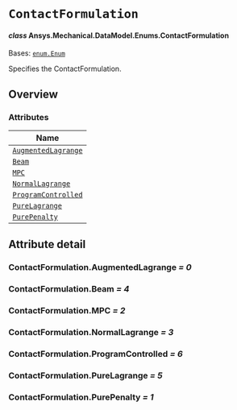 # `ContactFormulation`

<a id="ansys.mechanical.stubs.v242.Ansys.Mechanical.DataModel.Enums.ContactFormulation"></a>

#### *class* Ansys.Mechanical.DataModel.Enums.ContactFormulation

Bases: [`enum.Enum`](https://docs.python.org/3/library/enum.html#enum.Enum)

Specifies the ContactFormulation.

<!-- !! processed by numpydoc !! -->

<a id="overview"></a>

## Overview

### Attributes

| Name |
| ---------------------------------------------------------------- |
| [`AugmentedLagrange`](#ContactFormulation.AugmentedLagrange) |
| [`Beam`](#ContactFormulation.Beam) |
| [`MPC`](#ContactFormulation.MPC) |
| [`NormalLagrange`](#ContactFormulation.NormalLagrange) |
| [`ProgramControlled`](#ContactFormulation.ProgramControlled) |
| [`PureLagrange`](#ContactFormulation.PureLagrange) |
| [`PurePenalty`](#ContactFormulation.PurePenalty) |

<a id="attribute-detail"></a>

## Attribute detail

<a id="ContactFormulation.AugmentedLagrange"></a>

### ContactFormulation.AugmentedLagrange *= 0*

<a id="ContactFormulation.Beam"></a>

### ContactFormulation.Beam *= 4*

<a id="ContactFormulation.MPC"></a>

### ContactFormulation.MPC *= 2*

<a id="ContactFormulation.NormalLagrange"></a>

### ContactFormulation.NormalLagrange *= 3*

<a id="ContactFormulation.ProgramControlled"></a>

### ContactFormulation.ProgramControlled *= 6*

<a id="ContactFormulation.PureLagrange"></a>

### ContactFormulation.PureLagrange *= 5*

<a id="ContactFormulation.PurePenalty"></a>

### ContactFormulation.PurePenalty *= 1*


